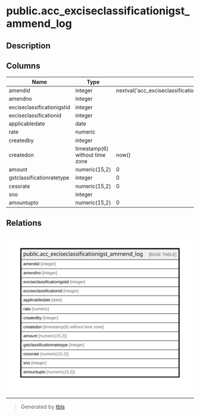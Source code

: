 # public.acc_exciseclassificationigst_ammend_log

## Description

## Columns

| Name | Type | Default | Nullable | Children | Parents | Comment |
| ---- | ---- | ------- | -------- | -------- | ------- | ------- |
| amendid | integer | nextval('acc_exciseclassificationigst_ammend_log_amendid_seq'::regclass) | false |  |  |  |
| amendno | integer |  | true |  |  |  |
| exciseclassificationigstid | integer |  | false |  |  |  |
| exciseclassificationid | integer |  | true |  |  |  |
| applicabledate | date |  | true |  |  |  |
| rate | numeric |  | true |  |  |  |
| createdby | integer |  | true |  |  |  |
| createdon | timestamp(6) without time zone | now() | true |  |  |  |
| amount | numeric(15,2) | 0 | false |  |  |  |
| gstclassificationratetype | integer | 0 | false |  |  |  |
| cessrate | numeric(15,2) | 0 | false |  |  |  |
| sno | integer |  | true |  |  |  |
| amountupto | numeric(15,2) | 0 | true |  |  |  |

## Relations

![er](public.acc_exciseclassificationigst_ammend_log.svg)

---

> Generated by [tbls](https://github.com/k1LoW/tbls)
